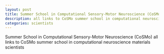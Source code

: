 ```yaml
---
layout: post
title: Summer School in Computational Sensory-Motor Neuroscience (CoSMo)
description: all links to CoSMo summer school in computational neuroscience materials
categories: scientists
---
```


Summer School in Computational Sensory-Motor Neuroscience (CoSMo)
all links to CoSMo summer school in computational neuroscience materials
scientists